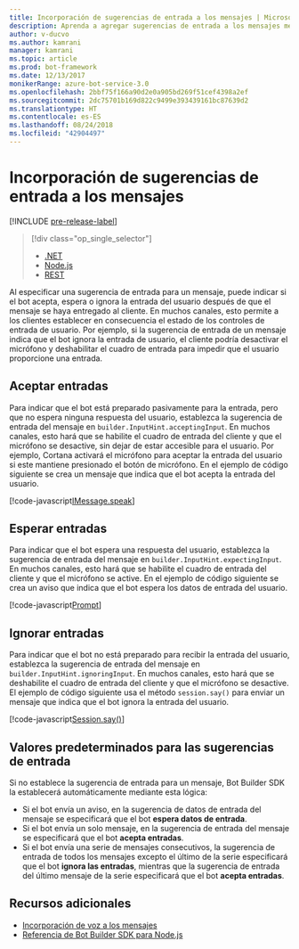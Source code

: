 ```yaml
---
title: Incorporación de sugerencias de entrada a los mensajes | Microsoft Docs
description: Aprenda a agregar sugerencias de entrada a los mensajes mediante Bot Builder SDK para .NET.
author: v-ducvo
ms.author: kamrani
manager: kamrani
ms.topic: article
ms.prod: bot-framework
ms.date: 12/13/2017
monikerRange: azure-bot-service-3.0
ms.openlocfilehash: 2bbf75f166a90d2e0a905bd269f51cef4398a2ef
ms.sourcegitcommit: 2dc75701b169d822c9499e393439161bc87639d2
ms.translationtype: HT
ms.contentlocale: es-ES
ms.lasthandoff: 08/24/2018
ms.locfileid: "42904497"
---
```

# <a name="add-input-hints-to-messages"></a>Incorporación de sugerencias de entrada a los mensajes

[!INCLUDE [pre-release-label](../includes/pre-release-label-v3.md)]

> [!div class="op_single_selector"]
> - [.NET](../dotnet/bot-builder-dotnet-add-input-hints.md)
> - [Node.js](../nodejs/bot-builder-nodejs-send-input-hints.md)
> - [REST](../rest-api/bot-framework-rest-connector-add-input-hints.md)

Al especificar una sugerencia de entrada para un mensaje, puede indicar si el bot acepta, espera o ignora la entrada del usuario después de que el mensaje se haya entregado al cliente. En muchos canales, esto permite a los clientes establecer en consecuencia el estado de los controles de entrada de usuario. Por ejemplo, si la sugerencia de entrada de un mensaje indica que el bot ignora la entrada de usuario, el cliente podría desactivar el micrófono y deshabilitar el cuadro de entrada para impedir que el usuario proporcione una entrada.

## <a name="accepting-input"></a>Aceptar entradas

Para indicar que el bot está preparado pasivamente para la entrada, pero que no espera ninguna respuesta del usuario, establezca la sugerencia de entrada del mensaje en `builder.InputHint.acceptingInput`. En muchos canales, esto hará que se habilite el cuadro de entrada del cliente y que el micrófono se desactive, sin dejar de estar accesible para el usuario. Por ejemplo, Cortana activará el micrófono para aceptar la entrada del usuario si este mantiene presionado el botón de micrófono. En el ejemplo de código siguiente se crea un mensaje que indica que el bot acepta la entrada del usuario.

[!code-javascript[IMessage.speak](../includes/code/node-input-hints.js#InputHintAcceptingInput)]

## <a name="expecting-input"></a>Esperar entradas

Para indicar que el bot espera una respuesta del usuario, establezca la sugerencia de entrada del mensaje en `builder.InputHint.expectingInput`. En muchos canales, esto hará que se habilite el cuadro de entrada del cliente y que el micrófono se active. En el ejemplo de código siguiente se crea un aviso que indica que el bot espera los datos de entrada del usuario.

[!code-javascript[Prompt](../includes/code/node-input-hints.js#InputHintExpectingInput)]

## <a name="ignoring-input"></a>Ignorar entradas

Para indicar que el bot no está preparado para recibir la entrada del usuario, establezca la sugerencia de entrada del mensaje en `builder.InputHint.ignoringInput`. En muchos canales, esto hará que se deshabilite el cuadro de entrada del cliente y que el micrófono se desactive. El ejemplo de código siguiente usa el método `session.say()` para enviar un mensaje que indica que el bot ignora la entrada del usuario.

[!code-javascript[Session.say()](../includes/code/node-input-hints.js#InputHintIgnoringInput)]

## <a name="default-values-for-input-hint"></a>Valores predeterminados para las sugerencias de entrada

Si no establece la sugerencia de entrada para un mensaje, Bot Builder SDK la establecerá automáticamente mediante esta lógica: 

- Si el bot envía un aviso, en la sugerencia de datos de entrada del mensaje se especificará que el bot **espera datos de entrada**.</li>
- Si el bot envía un solo mensaje, en la sugerencia de entrada del mensaje se especificará que el bot **acepta entradas**.</li>
- Si el bot envía una serie de mensajes consecutivos, la sugerencia de entrada de todos los mensajes excepto el último de la serie especificará que el bot **ignora las entradas**, mientras que la sugerencia de entrada del último mensaje de la serie especificará que el bot **acepta entradas**.

## <a name="additional-resources"></a>Recursos adicionales

- [Incorporación de voz a los mensajes](bot-builder-nodejs-text-to-speech.md)
- [Referencia de Bot Builder SDK para Node.js][SDKReference]

[SDKReference]: https://docs.botframework.com/en-us/node/builder/chat-reference/modules/_botbuilder_d_.html

